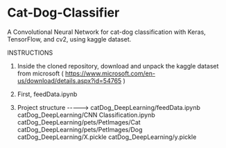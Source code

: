 # Cat-Dog-Classifier
A Convolutional Neural Network for cat-dog classification with Keras, TensorFlow, and cv2, using kaggle dataset.

INSTRUCTIONS

1. Inside the cloned repository, download and unpack the kaggle dataset from microsoft (  https://www.microsoft.com/en-us/download/details.aspx?id=54765 )

2. First, feedData.ipynb

3. Project structure ----->  catDog_DeepLearning/feedData.ipynb
                             catDog_DeepLearning/CNN Classification.ipynb
                             catDog_DeepLearning/pets/PetImages/Cat
                             catDog_DeepLearning/pets/PetImages/Dog
                             catDog_DeepLearning/X.pickle
                             catDog_DeepLearning/y.pickle
                         

